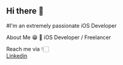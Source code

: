 ## Hi there 👋


#I'm an extremely passionate iOS Developer

About Me 😁
📱 iOS Developer / Freelancer

Reach me via 👇🏻  
[Linkedin](https://www.linkedin.com/in/arjun-thakur-353067153)
